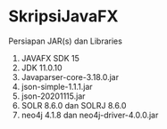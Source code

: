 # SkripsiJavaFX

Persiapan JAR(s) dan Libraries

1. JAVAFX SDK 15
2. JDK 11.0.10
3. Javaparser-core-3.18.0.jar
4. json-simple-1.1.1.jar
5. json-20201115.jar
6. SOLR 8.6.0 dan SOLRJ 8.6.0
7. neo4j 4.1.8 dan neo4j-driver-4.0.0.jar
